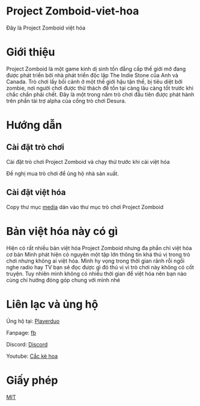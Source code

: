 # Project Zomboid-viet-hoa
Đây là Project Zomboid việt hóa
 
# Giới thiệu
Project Zomboid là một game kinh dị sinh tồn đẳng cấp thế giới mở đang được phát triển bởi nhà phát triển độc lập The Indie Stone của Anh và Canada. Trò chơi lấy bối cảnh ở một thế giới hậu tận thế, bị tiêu diệt bởi zombie, nơi người chơi được thử thách để tồn tại càng lâu càng tốt trước khi chắc chắn phải chết. Đây là một trong năm trò chơi đầu tiên được phát hành trên phần tài trợ alpha của cổng trò chơi Desura.

# Hướng dẫn

## Cài đặt trò chơi

Cài đặt trò chơi Project Zomboid và chạy thử trước khi cài việt hóa

Đề nghị mua trò chơi để ủng hộ nhà sản xuất.

## Cài đặt việt hóa

Copy thư mục [media](media/) dán vào thư mục trò chơi Project Zomboid

# Bản việt hóa này có gì
Hiện có rất nhiều bản việt hóa Project Zomboid nhưng đa phần chỉ việt hóa cơ bản
Mình phát hiện có nguyên một tập lớn thông tin khá thú vị trong trò chơi nhưng không ai việt hóa.
Mình hy vọng trong thời gian rãnh rỗi ngồi nghe radio hay TV bạn sẽ đọc được gì đó thú vị vì trò chơi này không có cốt truyện.
Tuy nhiên mình không có nhiều thời gian để việt hóa nên bạn nào cùng chí hướng đóng góp chung với mình nhé

# Liên lạc và ủng hộ
Ủng hộ tại: [Playerduo](https://playerduo.com/cackehoa)

Fanpage: [fb](https://www.facebook.com/cackehoa)

Discord: [Discord](https://discord.gg/Z5C98FG)

Youtube: [Cắc kè hoa](https://www.youtube.com/c/Cắckèhoa)
# Giấy phép
[MIT](LICENSE)
